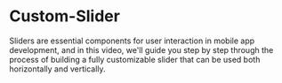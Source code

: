# Custom-Slider
Sliders are essential components for user interaction in mobile app development, and in this video, we'll guide you step by step through the process of building a fully customizable slider that can be used both horizontally and vertically.
